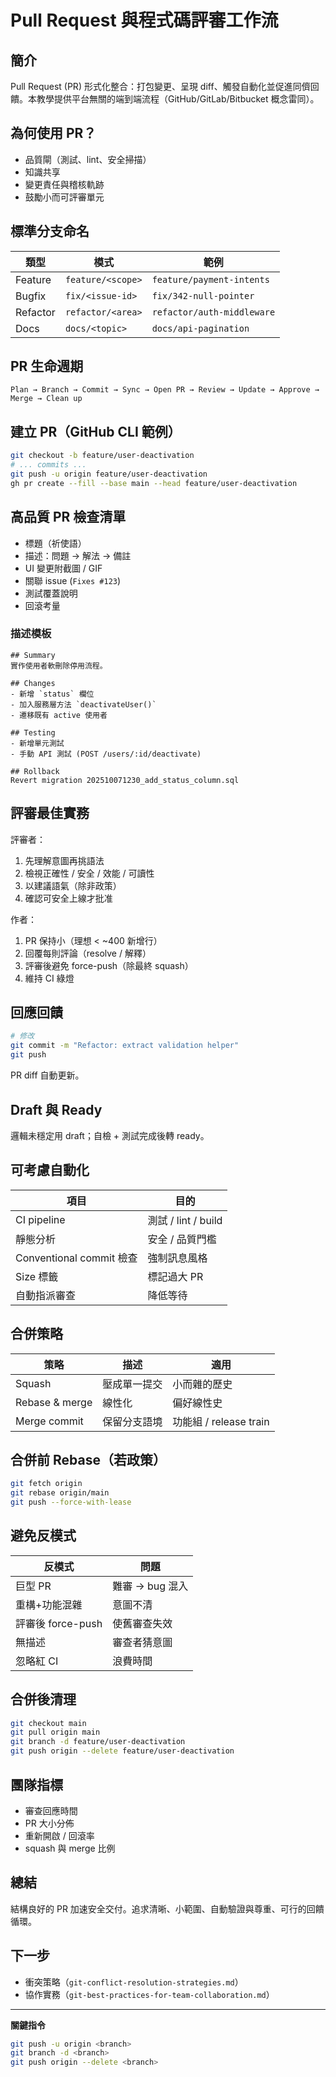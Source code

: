 # Pull Request 與程式碼評審工作流

## 簡介
Pull Request (PR) 形式化整合：打包變更、呈現 diff、觸發自動化並促進同儕回饋。本教學提供平台無關的端到端流程（GitHub/GitLab/Bitbucket 概念雷同）。

## 為何使用 PR？
- 品質閘（測試、lint、安全掃描）
- 知識共享
- 變更責任與稽核軌跡
- 鼓勵小而可評審單元

## 標準分支命名
| 類型 | 模式 | 範例 |
|------|------|------|
| Feature | `feature/<scope>` | `feature/payment-intents` |
| Bugfix | `fix/<issue-id>` | `fix/342-null-pointer` |
| Refactor | `refactor/<area>` | `refactor/auth-middleware` |
| Docs | `docs/<topic>` | `docs/api-pagination` |

## PR 生命週期
```
Plan → Branch → Commit → Sync → Open PR → Review → Update → Approve → Merge → Clean up
```

## 建立 PR（GitHub CLI 範例）
```bash
git checkout -b feature/user-deactivation
# ... commits ...
git push -u origin feature/user-deactivation
gh pr create --fill --base main --head feature/user-deactivation
```

## 高品質 PR 檢查清單
- 標題（祈使語）
- 描述：問題 → 解法 → 備註
- UI 變更附截圖 / GIF
- 關聯 issue (`Fixes #123`)
- 測試覆蓋說明
- 回滾考量

### 描述模板
```
## Summary
實作使用者軟刪除停用流程。

## Changes
- 新增 `status` 欄位
- 加入服務層方法 `deactivateUser()`
- 遷移既有 active 使用者

## Testing
- 新增單元測試
- 手動 API 測試 (POST /users/:id/deactivate)

## Rollback
Revert migration 202510071230_add_status_column.sql
```

## 評審最佳實務
評審者：
1. 先理解意圖再挑語法
2. 檢視正確性 / 安全 / 效能 / 可讀性
3. 以建議語氣（除非政策）
4. 確認可安全上線才批准

作者：
1. PR 保持小（理想 < ~400 新增行）
2. 回覆每則評論（resolve / 解釋）
3. 評審後避免 force-push（除最終 squash）
4. 維持 CI 綠燈

## 回應回饋
```bash
# 修改
git commit -m "Refactor: extract validation helper"
git push
```
PR diff 自動更新。

## Draft 與 Ready
邏輯未穩定用 draft；自檢 + 測試完成後轉 ready。

## 可考慮自動化
| 項目 | 目的 |
|------|------|
| CI pipeline | 測試 / lint / build |
| 靜態分析 | 安全 / 品質門檻 |
| Conventional commit 檢查 | 強制訊息風格 |
| Size 標籤 | 標記過大 PR |
| 自動指派審查 | 降低等待 |

## 合併策略
| 策略 | 描述 | 適用 |
|------|------|------|
| Squash | 壓成單一提交 | 小而雜的歷史 |
| Rebase & merge | 線性化 | 偏好線性史 |
| Merge commit | 保留分支語境 | 功能組 / release train |

## 合併前 Rebase（若政策）
```bash
git fetch origin
git rebase origin/main
git push --force-with-lease
```

## 避免反模式
| 反模式 | 問題 |
|--------|------|
| 巨型 PR | 難審 → bug 混入 |
| 重構+功能混雜 | 意圖不清 |
| 評審後 force-push | 使舊審查失效 |
| 無描述 | 審查者猜意圖 |
| 忽略紅 CI | 浪費時間 |

## 合併後清理
```bash
git checkout main
git pull origin main
git branch -d feature/user-deactivation
git push origin --delete feature/user-deactivation
```

## 團隊指標
- 審查回應時間
- PR 大小分佈
- 重新開啟 / 回滾率
- squash 與 merge 比例

## 總結
結構良好的 PR 加速安全交付。追求清晰、小範圍、自動驗證與尊重、可行的回饋循環。

## 下一步
- 衝突策略（`git-conflict-resolution-strategies.md`）
- 協作實務（`git-best-practices-for-team-collaboration.md`）

---
**關鍵指令**
```bash
git push -u origin <branch>
git branch -d <branch>
git push origin --delete <branch>
```
